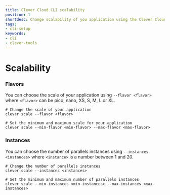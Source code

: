 ```yaml
---
title: Clever Cloud CLI scalability
position: 1
shortdesc: Change scalability of you application using the Clever Cloud CLI tool
tags:
- cli-setup
keywords:
- cli
- clever-tools
---
```


# Scalability

### Flavors

You can choose the scale of your application using `--flavor <flavor>` where `<flavor>` can be pico, nano, XS, S, M, L or XL.

    # Change the scale of your application
    clever scale --flavor <flavor>

    # Set the minimum and maximum scale for your application
    clever scale --min-flavor <min-flavor> --max-flavor <max-flavor>

### Instances

You can choose the number of parallels instances using `--instances <instances>` where `<instance>` is a number between 1 and 20.

    # Change the number of parallels instances
    clever scale --instances <instances>

    # Set the minimum and maximum number of parallels instances
    clever scale --min-instances <min-instances> --max-instances <max-instances>